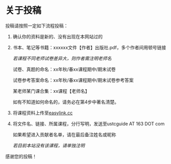# 关于投稿

投稿请按照一定如下流程投稿：

1. 确认你的资料是新的、没有出现在本网站过的
2.  书本、笔记等书籍：xxxxxx文件【作者】出版社.pdf，多个作者间用顿号链接

    _若课程不同老师试卷差异大，则作者需注明老师名_

    试卷、真题的命名：xx年秋/春xx课程期中/期末试卷

    试卷参考答案命名：xx年秋/春xx课程期中/期末试卷参考答案

    某老师某门课合集：xx课程【老师名】

    如有不知道如何命名的，请务必在第4步中著名清楚。
3. 将课程资料上传至[easylink.cc](https://easylink.cc/)
4.  将文件名、链接、所属课程，分行写明，发送至ustcguide AT 163 DOT com

    如果希望进入贡献者名单，请在最后备注姓名或昵称

    _若目前本站没有该课程，请单独注明_

感谢您的投稿！
